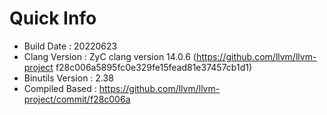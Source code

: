 # Quick Info
* Build Date : 20220623
* Clang Version : ZyC clang version 14.0.6 (https://github.com/llvm/llvm-project f28c006a5895fc0e329fe15fead81e37457cb1d1)
* Binutils Version : 2.38
* Compiled Based : https://github.com/llvm/llvm-project/commit/f28c006a

